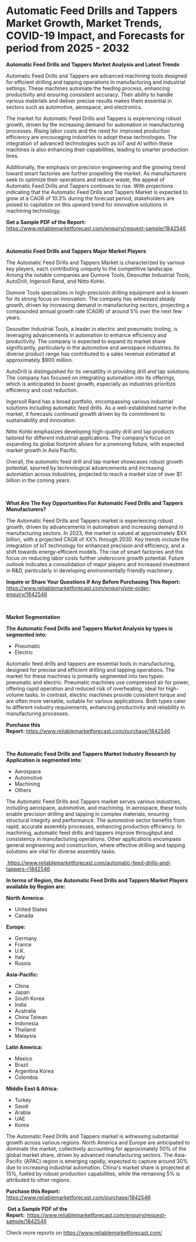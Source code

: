 <p><h1>Automatic Feed Drills and Tappers Market Growth, Market Trends, COVID-19 Impact, and Forecasts for period from 2025 - 2032</h1></p><p><strong>Automatic Feed Drills and Tappers Market Analysis and Latest Trends</strong></p>
<p><p>Automatic Feed Drills and Tappers are advanced machining tools designed for efficient drilling and tapping operations in manufacturing and industrial settings. These machines automate the feeding process, enhancing productivity and ensuring consistent accuracy. Their ability to handle various materials and deliver precise results makes them essential in sectors such as automotive, aerospace, and electronics.</p><p>The market for Automatic Feed Drills and Tappers is experiencing robust growth, driven by the increasing demand for automation in manufacturing processes. Rising labor costs and the need for improved production efficiency are encouraging industries to adopt these technologies. The integration of advanced technologies such as IoT and AI within these machines is also enhancing their capabilities, leading to smarter production lines.</p><p>Additionally, the emphasis on precision engineering and the growing trend toward smart factories are further propelling the market. As manufacturers seek to optimize their operations and reduce waste, the appeal of Automatic Feed Drills and Tappers continues to rise. With projections indicating that the Automatic Feed Drills and Tappers Market is expected to grow at a CAGR of 10.3% during the forecast period, stakeholders are poised to capitalize on this upward trend for innovative solutions in machining technology.</p></p>
<p><strong>Get a Sample PDF of the Report:&nbsp;</strong> <a href="https://www.reliablemarketforecast.com/enquiry/request-sample/1842546?utm_campaign=3097&utm_medium=2&utm_source=Github&utm_content=ia&utm_term=26032025&utm_id=automatic-feed-drills-and-tappers">https://www.reliablemarketforecast.com/enquiry/request-sample/1842546</a></p>
<p>&nbsp;</p>
<p><strong>Automatic Feed Drills and Tappers Major Market Players</strong></p>
<p><p>The Automatic Feed Drills and Tappers Market is characterized by various key players, each contributing uniquely to the competitive landscape. Among the notable companies are Dumore Tools, Desoutter Industrial Tools, AutoDrill, Ingersoll Rand, and Nitto Kohki.</p><p>Dumore Tools specializes in high-precision drilling equipment and is known for its strong focus on innovation. The company has witnessed steady growth, driven by increasing demand in manufacturing sectors, projecting a compounded annual growth rate (CAGR) of around 5% over the next few years. </p><p>Desoutter Industrial Tools, a leader in electric and pneumatic tooling, is leveraging advancements in automation to enhance efficiency and productivity. The company is expected to expand its market share significantly, particularly in the automotive and aerospace industries. Its diverse product range has contributed to a sales revenue estimated at approximately $900 million.</p><p>AutoDrill is distinguished for its versatility in providing drill and tap solutions. The company has focused on integrating automation into its offerings, which is anticipated to boost growth, especially as industries prioritize efficiency and cost reduction.</p><p>Ingersoll Rand has a broad portfolio, encompassing various industrial solutions including automatic feed drills. As a well-established name in the market, it forecasts continued growth driven by its commitment to sustainability and innovation.</p><p>Nitto Kohki emphasizes developing high-quality drill and tap products tailored for different industrial applications. The company’s focus on expanding its global footprint allows for a promising future, with expected market growth in Asia Pacific.</p><p>Overall, the automatic feed drill and tap market showcases robust growth potential, spurred by technological advancements and increasing automation across industries, projected to reach a market size of over $1 billion in the coming years.</p></p>
<p>&nbsp;</p>
<p><strong>What Are The Key Opportunities For Automatic Feed Drills and Tappers Manufacturers?</strong></p>
<p><p>The Automatic Feed Drills and Tappers market is experiencing robust growth, driven by advancements in automation and increasing demand in manufacturing sectors. In 2023, the market is valued at approximately $XX billion, with a projected CAGR of XX% through 2030. Key trends include the integration of IoT technology for enhanced precision and efficiency, and a shift towards energy-efficient models. The rise of smart factories and the focus on reducing labor costs further underscore growth potential. Future outlook indicates a consolidation of major players and increased investment in R&D, particularly in developing environmentally friendly machinery.</p></p>
<p><strong>Inquire or Share Your Questions If Any Before Purchasing This Report:</strong> <a href="https://www.reliablemarketforecast.com/enquiry/pre-order-enquiry/1842546?utm_campaign=3097&utm_medium=2&utm_source=Github&utm_content=ia&utm_term=26032025&utm_id=automatic-feed-drills-and-tappers">https://www.reliablemarketforecast.com/enquiry/pre-order-enquiry/1842546</a></p>
<p>&nbsp;</p>
<p><strong>Market Segmentation</strong></p>
<p><strong>The Automatic Feed Drills and Tappers Market Analysis by types is segmented into:</strong></p>
<p><ul><li>Pneumatic</li><li>Electric</li></ul></p>
<p><p>Automatic feed drills and tappers are essential tools in manufacturing, designed for precise and efficient drilling and tapping operations. The market for these machines is primarily segmented into two types: pneumatic and electric. Pneumatic machines use compressed air for power, offering rapid operation and reduced risk of overheating, ideal for high-volume tasks. In contrast, electric machines provide consistent torque and are often more versatile, suitable for various applications. Both types cater to different industry requirements, enhancing productivity and reliability in manufacturing processes.</p></p>
<p><strong>Purchase this Report:&nbsp;</strong><a href="https://www.reliablemarketforecast.com/purchase/1842546?utm_campaign=3097&utm_medium=2&utm_source=Github&utm_content=ia&utm_term=26032025&utm_id=automatic-feed-drills-and-tappers">https://www.reliablemarketforecast.com/purchase/1842546</a></p>
<p>&nbsp;</p>
<p><strong>The Automatic Feed Drills and Tappers Market Industry Research by Application is segmented into:</strong></p>
<p><ul><li>Aerospace</li><li>Automotive</li><li>Machining</li><li>Others</li></ul></p>
<p><p>The Automatic Feed Drills and Tappers market serves various industries, including aerospace, automotive, and machining. In aerospace, these tools enable precision drilling and tapping in complex materials, ensuring structural integrity and performance. The automotive sector benefits from rapid, accurate assembly processes, enhancing production efficiency. In machining, automatic feed drills and tappers improve throughput and consistency in manufacturing operations. Other applications encompass general engineering and construction, where effective drilling and tapping solutions are vital for diverse assembly tasks.</p></p>
<p><a href="https://www.reliablemarketforecast.com/automatic-feed-drills-and-tappers-r1842546?utm_campaign=3097&utm_medium=2&utm_source=Github&utm_content=ia&utm_term=26032025&utm_id=automatic-feed-drills-and-tappers">&nbsp;https://www.reliablemarketforecast.com/automatic-feed-drills-and-tappers-r1842546</a></p>
<p><strong>In terms of Region, the Automatic Feed Drills and Tappers Market Players available by Region are:</strong></p>
<p>
    <p> <strong> North America: </strong>
        <ul>
            <li>United States</li>
            <li>Canada</li>
        </ul>
        </p> 
    <p> <strong> Europe: </strong>
        <ul>
            <li>Germany</li>
            <li>France</li>
            <li>U.K.</li>
            <li>Italy</li>
            <li>Russia</li>
        </ul>
        </p> 
    <p> <strong> Asia-Pacific: </strong>
        <ul>
            <li>China</li>
            <li>Japan</li>
            <li>South Korea</li>
            <li>India</li>
            <li>Australia</li>
            <li>China Taiwan</li>
            <li>Indonesia</li>
            <li>Thailand</li>
            <li>Malaysia</li>
        </ul>
        </p> 
    <p> <strong> Latin America: </strong>
        <ul>
            <li>Mexico</li>
            <li>Brazil</li>
            <li>Argentina Korea</li>
            <li>Colombia</li>
        </ul>
        </p> 
    <p> <strong> Middle East & Africa: </strong>
        <ul>
            <li>Turkey</li>
            <li>Saudi</li>
            <li>Arabia</li>
            <li>UAE</li>
            <li>Korea</li>
        </ul>
    </p>
    </p>
<p><p>The Automatic Feed Drills and Tappers market is witnessing substantial growth across various regions. North America and Europe are anticipated to dominate the market, collectively accounting for approximately 50% of the global market share, driven by advanced manufacturing sectors. The Asia-Pacific (APAC) region is emerging rapidly, expected to capture around 30% due to increasing industrial automation. China's market share is projected at 15%, fueled by robust production capabilities, while the remaining 5% is attributed to other regions.</p></p>
<p><strong>Purchase this Report: </strong><a href="https://www.reliablemarketforecast.com/purchase/1842546?utm_campaign=3097&utm_medium=2&utm_source=Github&utm_content=ia&utm_term=26032025&utm_id=automatic-feed-drills-and-tappers">https://www.reliablemarketforecast.com/purchase/1842546</a></p>
<p>&nbsp;<strong>Get a Sample PDF of the Report:&nbsp;&nbsp;</strong><a href="https://www.reliablemarketforecast.com/enquiry/request-sample/1842546?utm_campaign=3097&utm_medium=2&utm_source=Github&utm_content=ia&utm_term=26032025&utm_id=automatic-feed-drills-and-tappers">https://www.reliablemarketforecast.com/enquiry/request-sample/1842546</a></p>
<p><strong></strong></p>
<p>Check more reports on <a href="https://www.reliablemarketforecast.com/?utm_campaign=3097&utm_medium=2&utm_source=Github&utm_content=ia&utm_term=26032025&utm_id=automatic-feed-drills-and-tappers">https://www.reliablemarketforecast.com/</a></p>